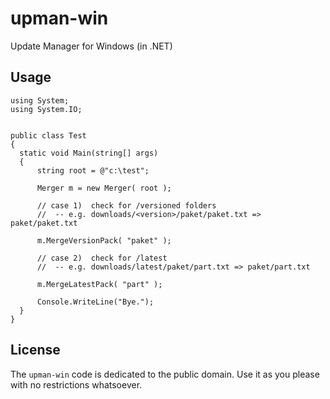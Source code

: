 # upman-win

Update Manager for Windows (in .NET)


## Usage


```
using System;
using System.IO;


public class Test
{
  static void Main(string[] args)
  {
      string root = @"c:\test";

      Merger m = new Merger( root );

      // case 1)  check for /versioned folders
      //  -- e.g. downloads/<version>/paket/paket.txt => paket/paket.txt

      m.MergeVersionPack( "paket" );

      // case 2)  check for /latest
      //  -- e.g. downloads/latest/paket/part.txt => paket/part.txt

      m.MergeLatestPack( "part" );

      Console.WriteLine("Bye.");
  }
}
```


## License

The `upman-win` code is dedicated to the public domain.
Use it as you please with no restrictions whatsoever.
